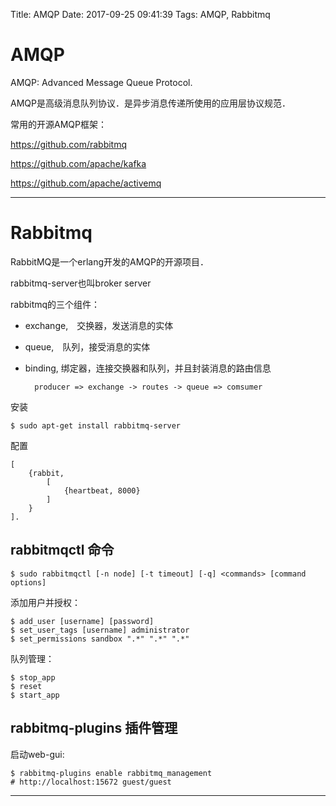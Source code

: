 Title: AMQP
Date: 2017-09-25 09:41:39
Tags: AMQP, Rabbitmq



# AMQP


AMQP: Advanced Message Queue Protocol.

AMQP是高级消息队列协议．是异步消息传递所使用的应用层协议规范．

常用的开源AMQP框架：

<https://github.com/rabbitmq>

<https://github.com/apache/kafka>

<https://github.com/apache/activemq>

***

# Rabbitmq

RabbitMQ是一个erlang开发的AMQP的开源项目．

rabbitmq-server也叫broker server

rabbitmq的三个组件：
* exchange,　交换器，发送消息的实体
* queue,　队列，接受消息的实体
* binding, 绑定器，连接交换器和队列，并且封装消息的路由信息

        producer => exchange -> routes -> queue => comsumer

安装

    $ sudo apt-get install rabbitmq-server

配置

    [
        {rabbit,
            [
                {heartbeat, 8000}
            ]
        }
    ].

## rabbitmqctl 命令

    $ sudo rabbitmqctl [-n node] [-t timeout] [-q] <commands> [command options]

添加用户并授权：

    $ add_user [username] [password]
    $ set_user_tags [username] administrator
    $ set_permissions sandbox ".*" ".*" ".*"

队列管理：

    $ stop_app
    $ reset
    $ start_app

## rabbitmq-plugins 插件管理

启动web-gui:

    $ rabbitmq-plugins enable rabbitmq_management
    # http://localhost:15672 guest/guest

***


